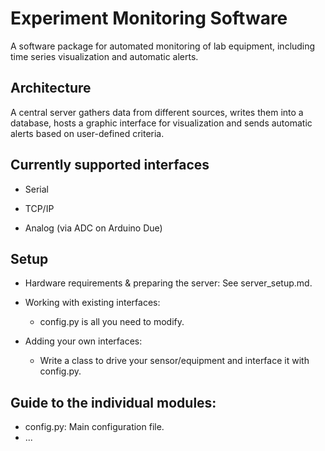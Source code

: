 # Experiment Monitoring Software

A software package for automated monitoring of lab equipment, including time series visualization and automatic alerts.

## Architecture

A central server gathers data from different sources, writes them into a database, hosts a graphic interface for visualization and sends automatic alerts based on user-defined criteria.

## Currently supported interfaces

  * Serial

  * TCP/IP
  * Analog (via ADC on Arduino Due)

## Setup

  * Hardware requirements & preparing the server: See server_setup.md.

  * Working with existing interfaces:
    - config.py is all you need to modify.
  * Adding your own interfaces:
    - Write a class to drive your sensor/equipment and interface it with config.py.

## Guide to the individual modules:

  * config.py: Main configuration file.
  * ...
